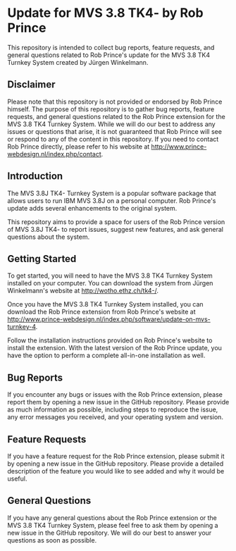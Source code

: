 # Update for MVS 3.8 TK4- by Rob Prince 

This repository is intended to collect bug reports, feature requests, and general questions related to Rob Prince's update for the MVS 3.8 TK4 Turnkey System created by Jürgen Winkelmann.

## Disclaimer

Please note that this repository is not provided or endorsed by Rob Prince himself. The purpose of this repository is to gather bug reports, feature requests, and general questions related to the Rob Prince extension for the MVS 3.8 TK4 Turnkey System. While we will do our best to address any issues or questions that arise, it is not guaranteed that Rob Prince will see or respond to any of the content in this repository. If you need to contact Rob Prince directly, please refer to his website at http://www.prince-webdesign.nl/index.php/contact.

## Introduction

The MVS 3.8J TK4- Turnkey System is a popular software package that allows users to run IBM MVS 3.8J on a personal computer. 
Rob Prince's update adds several enhancements to the original system.

This repository aims to provide a space for users of the Rob Prince version of MVS 3.8J TK4- to report issues, suggest new features, and ask general questions about the system.

## Getting Started

To get started, you will need to have the MVS 3.8 TK4 Turnkey System installed on your computer. You can download the system from Jürgen Winkelmann's website at http://wotho.ethz.ch/tk4-/.

Once you have the MVS 3.8 TK4 Turnkey System installed, you can download the Rob Prince extension from Rob Prince's website at http://www.prince-webdesign.nl/index.php/software/update-on-mvs-turnkey-4.

Follow the installation instructions provided on Rob Prince's website to install the extension. With the latest version of the Rob Prince update, you have the option to perform a complete all-in-one installation as well.

## Bug Reports

If you encounter any bugs or issues with the Rob Prince extension, please report them by opening a new issue in the GitHub repository. Please provide as much information as possible, including steps to reproduce the issue, any error messages you received, and your operating system and version.

## Feature Requests

If you have a feature request for the Rob Prince extension, please submit it by opening a new issue in the GitHub repository. Please provide a detailed description of the feature you would like to see added and why it would be useful.

## General Questions

If you have any general questions about the Rob Prince extension or the MVS 3.8 TK4 Turnkey System, please feel free to ask them by opening a new issue in the GitHub repository. We will do our best to answer your questions as soon as possible.

